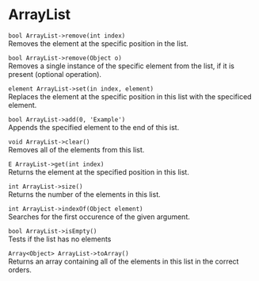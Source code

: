 # ArrayList

`bool ArrayList->remove(int index)`<br/>
Removes the element at the specific position in the list.

`bool ArrayList->remove(Object o)`<br/>
Removes a single instance of the specific element from the list, if it is present (optional operation).

`element ArrayList->set(in index, element)`<br/>
Replaces the element at the specific position in this list with the specificed element.

`bool ArrayList->add(0, 'Example')`<br/>
Appends the specified element to the end of this ist.

`void ArrayList->clear()`<br/>
Removes all of the elements from this list.

`E ArrayList->get(int index)`<br/>
Returns the element at the specified position in this list.

`int ArrayList->size()`<br/>
Returns the number of the elements in this list.

`int ArrayList->indexOf(Object element)`<br/>
Searches for the first occurence of the given argument.

`bool ArrayList->isEmpty()`<br/>
Tests if the list has no elements

`Array<Object> ArrayList->toArray()`<br/>
Returns an array containing all of the elements in this list in the correct orders.
